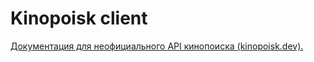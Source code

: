 # Kinopoisk client

[Документация для неофициального API кинопоиска (kinopoisk.dev).](https://api.kinopoisk.dev/documentation#/%D0%A4%D0%B8%D0%BB%D1%8C%D0%BC%D1%8B%2C%20%D1%81%D0%B5%D1%80%D0%B8%D0%B0%D0%BB%D1%8B%2C%20%D0%B8%20%D1%82.%D0%B4./MovieController_findManyByQueryV1_4)
